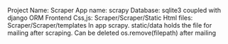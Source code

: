 Project Name: Scraper
App name: scrapy
Database: sqlite3 coupled with django ORM
Frontend Css,js: Scraper/Scraper/Static
Html files: Scraper/Scraper/templates
In app scrapy. static/data holds the file for mailing after scraping. Can be deleted os.remove(filepath) after mailing

